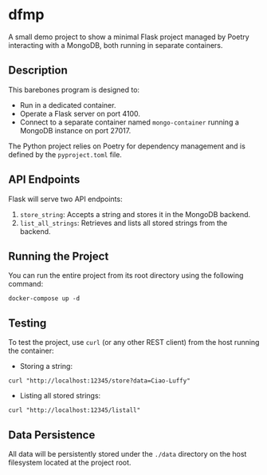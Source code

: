 # dfmp

A small demo project to show a minimal Flask project managed by Poetry interacting with a MongoDB, both running in separate containers.

## Description

This barebones program is designed to:
- Run in a dedicated container.
- Operate a Flask server on port 4100.
- Connect to a separate container named `mongo-container` running a MongoDB instance on port 27017.

The Python project relies on Poetry for dependency management and is defined by the `pyproject.toml` file.

## API Endpoints

Flask will serve two API endpoints:
1. `store_string`: Accepts a string and stores it in the MongoDB backend.
2. `list_all_strings`: Retrieves and lists all stored strings from the backend.

## Running the Project

You can run the entire project from its root directory using the following command:
```
docker-compose up -d
```

## Testing

To test the project, use `curl` (or any other REST client) from the host running the container:
- Storing a string:
```
curl "http://localhost:12345/store?data=Ciao-Luffy"
```
- Listing all stored strings:
```
curl "http://localhost:12345/listall"
```

## Data Persistence

All data will be persistently stored under the `./data` directory on the host filesystem located at the project root.
```
